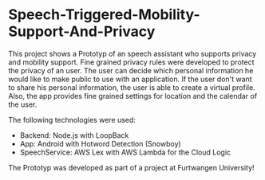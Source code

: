 # Speech-Triggered-Mobility-Support-And-Privacy

This project shows a Prototyp of an speech assistant who supports privacy and mobility support. 
Fine grained privacy rules were developed to protect the privacy of an user. 
The user can decide which personal information he would like to make public to use with an application.
If the user don't want to share his personal information, the user is able to create a virtual profile.
Also, the app provides fine grained settings for location and the calendar of the user.

The following technologies were used:
- Backend: Node.js with LoopBack
- App: Android with Hotword Detection (Snowboy) 
- SpeechService: AWS Lex with AWS Lambda for the Cloud Logic  

The Prototyp was developed as part of a project at Furtwangen University!
